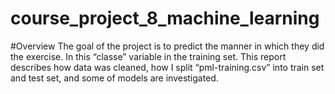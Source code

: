# course_project_8_machine_learning

#Overview
The goal of the project is to predict the manner in which they did the exercise. In this “classe” variable in the training set. This report describes how data was cleaned, how I split “pml-training.csv” into train set and test set, and some of models are investigated.
